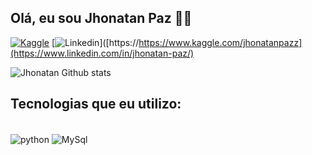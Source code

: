 ## Olá, eu sou Jhonatan Paz 👋🧐

[![Kaggle](https://img.shields.io/badge/Kaggle-20BEFF?style=for-the-badge&logo=Kaggle&logoColor=white)](https://https://www.kaggle.com/jhonatanpazz)
[![Linkedin](https://img.shields.io/badge/LinkedIn-0077B5?style=for-the-badge&logo=linkedin&logoColor=white)]([https://https://www.kaggle.com/jhonatanpazz](https://www.linkedin.com/in/jhonatan-paz/)




![Jhonatan Github stats](https://github-readme-stats.vercel.app/api?username=jhonatanpaz95&show_icons=true&theme=radical)

## Tecnologias que eu utilizo:

<div style="display: inline_block"><br/>
  <img align="center" alt="python" src="https://img.shields.io/badge/Python-14354C?style=for-the-badge&logo=python&logoColor=white" />
  <img align="center" alt="MySql" src="https://img.shields.io/badge/MySQL-00000F?style=for-the-badge&logo=mysql&logoColor=white" />
</div><br/>

